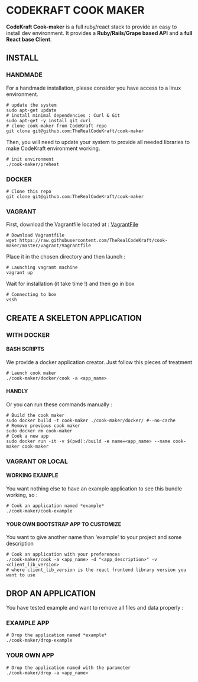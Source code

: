 # CODEKRAFT COOK MAKER

**CodeKraft Cook-maker** is a full ruby/react stack to provide an easy to install dev environment. It provides a **Ruby/Rails/Grape based API** and a **full React base Client**. 

## INSTALL

### HANDMADE
For a handmade installation, please consider you have access to a linux environment.

    # update the system
    sudo apt-get update
    # install minimal dependencies : Curl & Git
    sudo apt-get -y install git curl
    # clone cook-maker from CodeKraft repo
    git clone git@github.com:TheRealCodeKraft/cook-maker
    
Then, you will need to update your system to provide all needed libraries to make CodeKraft environment working.
    
    # init environment
    ./cook-maker/preheat
    
### DOCKER

    # Clone this repo
    git clone git@github.com:TheRealCodeKraft/cook-maker
    
### VAGRANT

First, download the Vagrantfile located at : [VagrantFile](https://raw.githubusercontent.com/TheRealCodeKraft/cook-maker/master/vagrant/Vagrantfile)

    # Download Vagrantfile
    wget https://raw.githubusercontent.com/TheRealCodeKraft/cook-maker/master/vagrant/Vagrantfile

Place it in the chosen directory and then launch :

    # Launching vagramt machine
    vagrant up
    
Wait for installation (it take time !) and then go in box

    # Connecting to box
    vssh

## CREATE A SKELETON APPLICATION

### WITH DOCKER

#### BASH SCRIPTS

We provide a docker application creator. Just follow this pieces of treatment

    # Launch cook maker
    ./cook-maker/docker/cook -a <app_name>

#### HANDLY

Or you can run these commands manually :

    # Build the cook maker
    sudo docker build -t cook-maker ./cook-maker/docker/ #--no-cache
    # Remove previous cook maker
    sudo docker rm cook-maker
    # Cook a new app
    sudo docker run -it -v $(pwd):/build -e name=<app_name> --name cook-maker cook-maker

### VAGRANT OR LOCAL

#### WORKING EXAMPLE
You want nothing else to have an example application to see this bundle working, so : 
    
    # Cook an application named *example*
    ./cook-maker/cook-example

#### YOUR OWN BOOTSTRAP APP TO CUSTOMIZE
You want to give another name than 'example' to your project and some description

    # Cook an application with your preferences
    ./cook-maker/cook -a <app_name> -d "<app_description>" -v <client_lib_version>
    # where client_lib_version is the react frontend library version you want to use

## DROP AN APPLICATION
You have tested example and want to remove all files and data properly : 

### EXAMPLE APP
    # Drop the application named *example*
    ./cook-maker/drop-example
    
### YOUR OWN APP

    # Drop the application named with the parameter
    ./cook-maker/drop -a <app_name>

